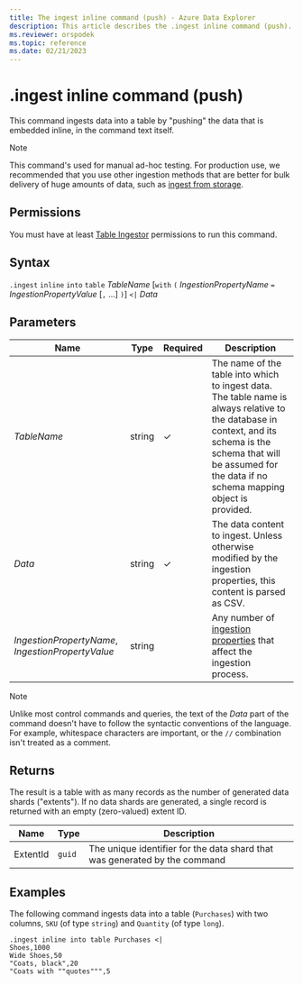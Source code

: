 ```yaml
---
title: The ingest inline command (push) - Azure Data Explorer
description: This article describes the .ingest inline command (push).
ms.reviewer: orspodek
ms.topic: reference
ms.date: 02/21/2023
---
```

# .ingest inline command (push)

This command ingests data into a table by "pushing" the data
that is embedded inline, in the command text itself.

> [!NOTE]
> This command's used for manual ad-hoc testing.
> For production use, we recommended that you use other ingestion methods
> that are better for bulk delivery of huge amounts of data,
> such as [ingest from storage](./ingest-from-storage.md).

## Permissions

You must have at least [Table Ingestor](../access-control/role-based-access-control.md) permissions to run this command.

## Syntax

`.ingest` `inline` `into` `table` *TableName*
[`with` `(` *IngestionPropertyName* `=` *IngestionPropertyValue* [`,` ...] `)`]
`<|` *Data*

## Parameters

| Name | Type | Required | Description |
|--|--|--|--|
| *TableName* | string | &check; | The name of the table into which to ingest data. The table name is always relative to the database in context, and its schema is the schema that will be assumed for the data if no schema mapping object is provided.|
| *Data* | string | &check; | The data content to ingest. Unless otherwise modified by the ingestion properties, this content is parsed as CSV.|
| *IngestionPropertyName*, *IngestionPropertyValue* | string | | Any number of [ingestion properties](../../../ingestion-properties.md) that affect the ingestion process.|

> [!NOTE]
> Unlike most control commands and queries, the text of the *Data* part of the command doesn't have to follow the syntactic conventions of the language. For example, whitespace characters are important, or the `//` combination isn't treated as a comment.

## Returns

The result is a table with as many records
as the number of generated data shards ("extents").
If no data shards are generated, a single record is returned
with an empty (zero-valued) extent ID.

|Name       |Type      |Description                                                               |
|-----------|----------|--------------------------------------------------------------------------|
|ExtentId   |`guid`    |The unique identifier for the data shard that was generated by the command|

## Examples

The following command ingests data into a table (`Purchases`) with two
columns, `SKU` (of type `string`) and `Quantity` (of type `long`).

```kusto
.ingest inline into table Purchases <|
Shoes,1000
Wide Shoes,50
"Coats, black",20
"Coats with ""quotes""",5
```

<!--
You can generate inline ingests commands using the Kusto.Data client library. 
Compression lets you embed new lines in quoted fields.
    Kusto.Data.Common.CslCommandGenerator.GenerateTableIngestPushCommand(tableName, compressed: true, csvData: csvStream);
-->
